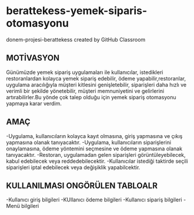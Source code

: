 # berattekess-yemek-siparis-otomasyonu
donem-projesi-berattekess created by GitHub Classroom

## MOTİVASYON
Günümüzde yemek sipariş uygulamaları ile kullanıcılar, istedikleri restoranlardan kolayca yemek sipariş edebilir, ödeme yapabilir,restoranlar, uygulama aracılığıyla müşteri kitlesini genişletebilir, siparişleri daha hızlı ve verimli bir şekilde yönetebilir, müşteri memnuniyetini ve gelirlerini artırabilirler.Bu yönde çok talep olduğu için yemek sipariş otomasyonu yapmaya karar verdim.
 
 ## AMAÇ
 -Uygulama, kullanıcıların kolayca kayıt olmasına, giriş yapmasına ve çıkış yapmasına olanak tanıyacaktır.
 -Uygulama, kullanıcıların siparişlerini onaylamasına, ödeme yöntemini seçmesine ve ödeme yapmasına olanak tanıyacaktır.
 -Restoran, uygulamadan gelen siparişleri görüntüleyebilecek, kabul edebilecek veya reddedebilecektir.
 -Kullanıcılar istediği taktirde seçili siparişleri iptal edebilecek veya değişiklik yapabilcektir.
 
 ## KULLANILMASI ONGÖRÜLEN TABLOALR
 -Kullanıcı giriş bilgileri
 -KUllanıcı ödeme bilgileri
 -Kullanıcı sipariş bilgileri
 -Menü bilgileri
 
 
  
 
